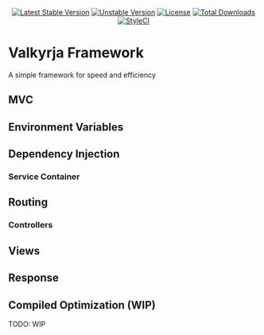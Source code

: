 <p align="center">
    <a href="https://packagist.org/packages/valkyrja/valkyrja-app"><img src="https://poser.pugx.org/valkyrja/valkyrja-app/v/stable.svg" alt="Latest Stable Version"></a>
    <a href="https://packagist.org/packages/valkyrja/valkyrja-app"><img src="https://poser.pugx.org/valkyrja/valkyrja-app/v/unstable" alt="Unstable Version"></a>
    <a href="https://packagist.org/packages/valkyrja/valkyrja-app"><img src="https://poser.pugx.org/valkyrja/valkyrja-app/license.svg" alt="License"></a>
    <a href="https://packagist.org/packages/valkyrja/valkyrja-app"><img src="https://poser.pugx.org/valkyrja/valkyrja-app/d/total.svg" alt="Total Downloads"></a>
    <a href="https://styleci.io/repos/89089385"><img src="https://styleci.io/repos/89089385/shield?branch=master" alt="StyleCI"></a>
</p>

# Valkyrja Framework
A simple framework for speed and efficiency

## MVC

## Environment Variables

## Dependency Injection

### Service Container

## Routing

### Controllers

## Views

## Response

## Compiled Optimization (WIP)
TODO: WIP
